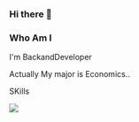 ### Hi there 👋


### Who Am I


I'm BackandDeveloper

Actually My major is Economics..



SKills

<img src="https://img.shields.io/badge/JAVA-green??style=for-the-badge&logo=appveyor&logo=java&logoColor=white"/>
